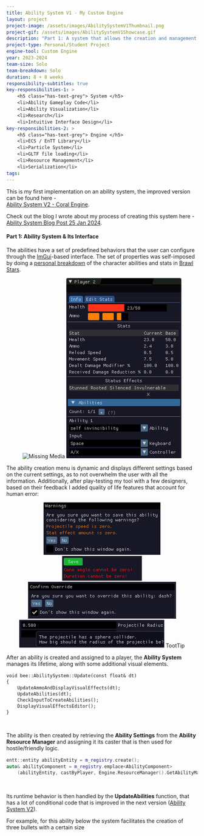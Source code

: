 ```yaml
---
title: Ability System V1 - My Custom Engine
layout: project
project-image: /assets/images/AbilitySystemV1Thumbnail.png
project-gif: /assets/images/AbilitySystemV1Showcase.gif
description: "Part 1: A system that allows the creation and management of abilities with configurable predefined behavior via dynamic ImGui menus. <br> Part 2: Custom engine development."
project-type: Personal/Student Project
engine-tool: Custom Engine
year: 2023-2024
team-size: Solo
team-breakdown: Solo
duration: 8 + 8 weeks
responsibility-subtitles: true
key-responsibilities-1: >
    <h5 class="has-text-grey"> System </h5>
    <li>Ability Gameplay Code</li>
    <li>Ability Visualization</li>
    <li>Research</li>
    <li>Intuitive Interface Design</li>
key-responsibilities-2: >
    <h5 class="has-text-grey"> Engine </h5>
    <li>ECS / EnTT Library</li>
    <li>Particle System</li>
    <li>GLTF file loading</li>
    <li>Resource Management</li>
    <li>Serialization</li>
tags:
---
```


This is my first implementation on an ability system, the improved version can be found here - 
<br><a href="{{ 'projects/2-AbilitySystemV2CoralEngine' | absolute_url }}">Ability System V2 - Coral Engine</a>.

Check out the blog I wrote about my process of creating this system here - 
<br><a href="{{ 'blog/ability-system-v1' | absolute_url }}"> Ability System Blog Post 25 Jan 2024</a>.

#### Part 1: Ability System & Its Interface

The abilities have a set of predefined behaviors that the user can configure through the <a href="https://github.com/ocornut/imgui" target="_blank">ImGui</a>-based interface. The set of properties was self-imposed by doing a <a href="/assets/a-s-v1-post/gifs/BrawlStarsAbilitiesPersonalBreakdown.gif" target="_blank">personal breakdown</a> of the character abilities and stats in <a href="https://supercell.com/en/games/brawlstars/" target="_blank">Brawl Stars</a>.

<p style="text-align: center;">
    <img src="/assets/a-s-v1-post/gifs/ability_creation_menu_small.gif" alt="Missing Media">
    <img src="/assets/a-s-v1-post/images/PlayerStatsWindow.png" alt="Missing Media">
</p>

The ability creation menu is dynamic and displays different settings based on the current settings, as to not overwhelm the user with all the information. Additionally, after play-testing my tool with a few designers, based on their feedback I added quality of life features that account for human error:

<p style="text-align: center;" class="is-centered">
    <img src="/assets/a-s-v1-post/images/warnings.png" alt="Missing Media">
    <img src="/assets/a-s-v1-post/images/errors.png" alt="Missing Media">
    <br>
    <img src="/assets/a-s-v1-post/images/ConfirmOverrideWindow.png" alt="Missing Media">
    <img src="/assets/a-s-v1-post/images/ToolTipExample.png" alt="Missing Media">
    TootTip
</p>

After an ability is created and assigned to a player, the **Ability System** manages its lifetime, along with some additional visual elements.

```
void bee::AbilitySystem::Update(const float& dt)
{
    UpdateAmmoAndDisplayVisualEffects(dt);
    UpdateAbilities(dt);
    CheckInputToCreateAbilities();
    DisplayVisualEffectsEditor();
}
```
<br>

The ability is then created by retrieving the **Ability Settings** from the **Ability Resource Manager** and assigning it its caster that is then used for hostile/friendly logic.

```c++
entt::entity abilityEntity = m_registry.create();
auto& abilityComponent = m_registry.emplace<AbilityComponent>
    (abilityEntity, castByPlayer, Engine.ResourceManager().GetAbilityManager().Get(abilityName).value());
```
<br>

Its runtime behavior is then handled by the **UpdateAbilities** function, that has a lot of conditional code that is improved in the next version (<a href="{{ 'projects/2-AbilitySystemV2CoralEngine' | absolute_url }}">Ability System V2</a>).

For example, for this ability below the system facilitates the creation of three bullets with a certain size